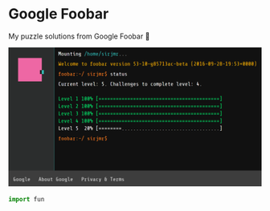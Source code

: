 # Google Foobar
My puzzle solutions from Google Foobar 🚀

![Foorbar Status](https://github.com/GISJMR/Google_Foobar/blob/master/Images/Foobar_Status_Sep16.PNG)

```python
import fun
```
